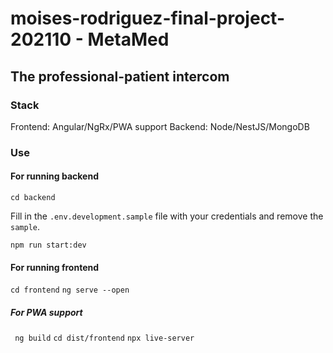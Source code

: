 # moises-rodriguez-final-project-202110 - MetaMed

## The professional-patient intercom

### Stack

Frontend: Angular/NgRx/PWA support
Backend: Node/NestJS/MongoDB

### Use

#### For running backend

`cd backend`

Fill in the `.env.development.sample` file with your credentials and remove the `sample`.

`npm run start:dev`

#### For running frontend

`cd frontend`
`ng serve --open`

##### For PWA support

` ng build` `cd dist/frontend` `npx live-server`
